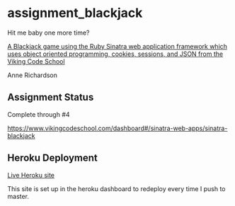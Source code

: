 # assignment_blackjack
Hit me baby one more time?

[A Blackjack game using the Ruby Sinatra web application framework which uses object oriented programming, cookies, sessions, and JSON from the Viking Code School](http://www.vikingcodeschool.com)

Anne Richardson

## Assignment Status

Complete through #4

https://www.vikingcodeschool.com/dashboard#/sinatra-web-apps/sinatra-blackjack

## Heroku Deployment

[Live Heroku site](https://eerie-asylum-51888.herokuapp.com/)

This site is set up in the heroku dashboard to redeploy every time I push to master.